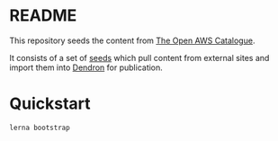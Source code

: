 # README

This repository seeds the content from [The Open AWS Catalogue](http://aws.dendron.so/).

It consists of a set of [seeds](https:/wiki.dendron.so/notes/4fdf54ac-599e-42e7-90a5-38964913a9a7.html) which pull content from external sites and import them into [Dendron](https://dendron.so) for publication.


# Quickstart

```
lerna bootstrap
```
